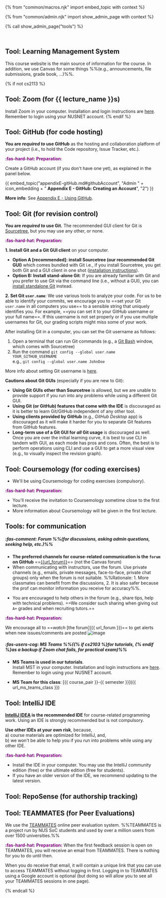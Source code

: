 {% from "common/macros.njk" import embed_topic with context %}

{% from "common/admin.njk" import show_admin_page with context %}

{% call show_admin_page("tools") %}
<div id="main">

<pic eager src="{{baseUrl}}/admin/images/toolsList.png" style="width: 700px"></pic><br>

## Tool: Learning Management System

This course website is the main source of information for the course. In addition, we use Canvas for some things %%(e.g., announcements, file submissions, grade book, ...)%%.

<!-- ----------------------------------------------------------------------------------------------------- -->
{% if not cs2113 %}
## Tool: Zoom (for {{ lecture_name }}s)

Install Zoom in your computer. Installation and login instructions are [here](https://wiki.nus.edu.sg/pages/viewpage.action?spaceKey=THES&title=Proctoring+with+Zoom). Remember to login using your NUSNET account.
{% endif %}
<!-- ----------------------------------------------------------------------------------------------------- -->
<div id="github">

## Tool: GitHub (for code hosting)

**You are _required to_ use GitHub** as the hosting and collaboration platform of your project (i.e., to hold the Code repository, Issue Tracker, etc.).

<box>

<span style="color:purple">**:fas-hard-hat: Preparation**:</span>

Create a GitHub account (if you don't have one yet), as explained in the panel below.

{{ embed_topic("appendixE-gitHub.md#githubAccount", "Admin " + icon_embedding + " **Appendix E - GitHub: Creating an Account**", "2") }}
</box>

**More info**: See [Appendix E - Using GitHub](appendixE-gitHub.html).

</div><!-- ----------------------------------------------------------------------------------------------------- -->
<div id="rcs">

## Tool: Git (for revision control)

**You are _required to_ use Git.** The recommended GUI client for Git is [Sourcetree](https://www.sourcetreeapp.com/), but you may use any other, or none.

<box>

<span style="color:purple">**:fas-hard-hat: Preparation:**</span>

**1. Install Git and a Git GUI client** on your computer.

* **Option A [recommended]: install Sourcetree (our recommended Git GUI)** which comes bundled with Git i.e., if you install Sourcetree, you get both Git and a GUI client in one shot ([installation instructions](https://se-education.org/guides/tutorials/sourcetree.html)).<br>
* **Option B: Install stand-alone Git**: If you are already familiar with Git and you prefer to use Git via the command line (i.e., without a GUI), you can [install standalone Git](https://git-scm.com/book/en/v2/Getting-Started-Installing-Git) instead.

<div id="git-username">

**2. Set Git `user.name`**: We use various tools to analyze your code. For us to be able to identify your commits, we encourage you to ==set your Git `user.name` in all computers you use== to a sensible string that uniquely identifies you. For example, ==you can set it to your GitHub username or your full name==. If this username is not set properly or if you use multiple usernames for Git, our grading scripts might miss some of your work.

After installing Git in a computer, you can set the Git username as follows:
1. Open a terminal that can run Git commands (e.g., a [Git Bash](https://www.atlassian.com/git/tutorials/git-bash) window, which comes with Sourcetree)
2. Run the command `git config --global user.name YOUR_GITHUB_USERNAME`<br>
   e.g., `git config --global user.name JohnDoe`

More info about setting Git username is [here](https://help.github.com/articles/setting-your-username-in-git/).

<box type="warning" seamless>

**Cautions about Git GUIs** (especially if you are new to Git):

* **Using Git GUIs other than Sourcetree** is allowed, but we are unable  to provide support if you run into any problems while using a different Git GUI.
* **Using Git (or GitHub) features that come with the IDE** is discouraged as it is better to learn Git/GitHub independent of any other tool.
* **Using clients provided by GitHub** (e.g., _GitHub Desktop_ app) is discouraged as it will make it harder for you to separate Git features from GitHub features.
* **Long-term use of a Git GUI for _all_ Git usage** is discouraged as well. Once you are over the initial learning curve, it is best to use CLI in tandem with GUI, as each mode has pros and cons. Often, the best is to perform operations using CLI and use a GUI to get a more visual view (e.g., to visually inspect the revision graph).
</box>
</div>
</box>

</div><!-- ----------------------------------------------------------------------------------------------------- -->

<div tags="m--cs2113 m--tic2002" id="coursemology">

## Tool: Coursemology (for coding exercises)

* We'll be using Coursemology for coding exercises (compulsory).

<box>

<span style="color:purple">**:fas-hard-hat: Preparation:**</span>

* You'll receive the invitation to Coursemology sometime close to the first lecture.
* More information about Coursemology will be given in the first lecture.
</box>

</div><!-- ----------------------------------------------------------------------------------------------------- -->
<div id="communication">

## Tools: for communication

##### :fas-comment: Forum %%(for discussions, asking admin questions, seeking help, etc.)%%
* **The preferred channels for course-related communication is the `forum` on GitHub** ==[{{url_forum}}]({{url_forum}})== (not the Canvas forum)
* When communicating with instructors, use the forum. Use private channels (e.g., emails, private messages, face-to-face, private chat groups) only when the forum is not suitable. %%Rationale: 1. More classmates can benefit from the discussions, 2. It is also safer because the prof can monitor information you receive for accuracy%%.
<div tags="m--cs2103 m--cs2113">

* You are encouraged to help others in the forum (e.g., share tips, help with technical problems). ==We consider such sharing when giving out `A+` grades and when recruiting tutors.==
</div>

<box>

<span style="color:purple">**:fas-hard-hat: Preparation:**</span>

We encourage all to ==_watch_ [the forum]({{ url_forum }})== to get alerts when new issues/comments are posted ![image](https://user-images.githubusercontent.com/1673303/44647915-0c761a80-aa12-11e8-98ac-2deb50532643.png)
</box>

<div tags="m--cs2103 m--cs2113">

##### :fas-users-cog: MS Teams %%({% if cs2103 %}for tutorials, {% endif %}as a backup if Zoom chat fails, for practical exam)%%

* **MS Teams is used in our tutorials**.<br>
  Install MST in your computer. Installation and login instructions are [here](https://wiki.nus.edu.sg/pages/viewpage.action?spaceKey=THES&title=Before+exams+-+Install+and+log+in+to+Microsoft+Teams). Remember to login using your NUSNET account.


<div tags="m--cs2103 m--cs2113">

* **MS Team for this class**: [{{ course_pair }}-{{ semester }}]({{ url_ms_teams_class }})
</div>
</div>

</div><!-- ----------------------------------------------------------------------------------------------------- -->
<div id="ide">

## Tool: IntelliJ IDE

**[IntelliJ IDEA](https://www.jetbrains.com/idea/) is the recommended IDE** for course-related programming work. Using an IDE is strongly recommended but is not compulsory.

<box type="warning" seamless>

**Use other IDEs at your own risk**, because,<br>
a) course materials are optimized for IntelliJ, and,<br>
b) we won't be able to help you if you run into problems while using any other IDE.
</box>

<box>

<span style="color:purple">**:fas-hard-hat: Preparation:**</span>
* Install the IDE in your computer. You may use the IntelliJ community edition (free) or the ultimate edition (free for students).
* If you have an older version of the IDE, we recommend updating to the latest version.
</box>

</div><!-- ----------------------------------------------------------------------------------------------------- -->
<div id="reposense">

## Tool: RepoSense (for authorship tracking)

<include src="tools-reposense-fragment.md" />
</div><!-- ----------------------------------------------------------------------------------------------------- -->
<div id="teammates">

## Tool: TEAMMATES (for Peer Evaluations)

We use the [TEAMMATES](http://teammatesv4.appspot.com/) online peer evaluation system. %%TEAMMATES is a project run by NUS SoC students and used by over a million users from over 1500 universities.%%

<box>

<span style="color:purple">**:fas-hard-hat: Preparation:**</span>
When the first feedback session is open on TEAMMATES, you will receive an email from TEAMMATES. There is nothing for you to do until then.

When you do receive that email, it will contain a unique link that you can use to access TEAMMATES without logging in first. Logging in to TEAMMATES using a Google account is optional (but doing so will allow you to see all your TEAMMATES sessions in one page).
</box>
</div>

</div>

{% endcall %}
